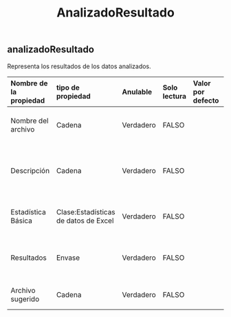 ﻿---
title: AnalizadoResultado
second_title: Aspose.Cells Cloud Documen
type: docs
url: /es/specification/model/analyzedresult/
description: "Aspose.Cells Especificación del modelo de nube: resultado analizado. Maneje sin esfuerzo Excel y otros documentos de hoja de cálculo con funciones como abrir, generar, editar, dividir, fusionar, comparar y convertir."
kwords: Excel, Office, hoja de cálculo, nube REST API, resultado analizado
weight: 50
---
## **analizadoResultado**

 Representa los resultados de los datos analizados.

| Nombre de la propiedad| tipo de propiedad| Anulable| Solo lectura| Valor por defecto| Descripción|
|:- |:- |:- |:- |:- |:- |
| Nombre del archivo| Cadena| Verdadero| FALSO|| Representa el nombre del archivo de datos.|
| Descripción| Cadena| Verdadero| FALSO|| Representa un resumen de los resultados de los datos analizados.|
| Estadística Básica| Clase:Estadísticas de datos de Excel| Verdadero| FALSO|| Representa Excel estadísticas de datos.|
| Resultados| Envase| Verdadero| FALSO|| Representa la descripción de la tabla analizada.|
| Archivo sugerido| Cadena| Verdadero| FALSO|| archivo base64String Excel|

